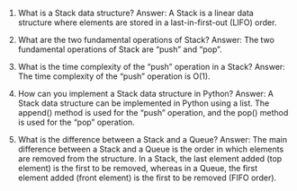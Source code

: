 

1. What is a Stack data structure?
Answer: A Stack is a linear data structure where elements are stored in a last-in-first-out (LIFO) order.

2. What are the two fundamental operations of Stack?
Answer: The two fundamental operations of Stack are “push” and “pop”.

3. What is the time complexity of the “push” operation in a Stack?
Answer: The time complexity of the “push” operation is O(1).

4. How can you implement a Stack data structure in Python?
Answer: A Stack data structure can be implemented in Python using a list. The append() method is used for the “push” operation, and the pop() method is used for the “pop” operation.

5. What is the difference between a Stack and a Queue?
Answer: The main difference between a Stack and a Queue is the order in which elements are removed from the structure. In a Stack, the last element added (top element) is the first to be removed, whereas in a Queue, the first element added (front element) is the first to be removed (FIFO order).